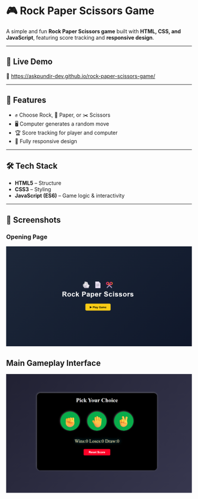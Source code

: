 # 🎮 Rock Paper Scissors Game 

A simple and fun **Rock Paper Scissors game** built with **HTML, CSS, and JavaScript**, featuring score tracking and **responsive design**.

---

## 🚀 Live Demo  
🔗 https://askpundir-dev.github.io/rock-paper-scissors-game/

---

## 📌 Features  
- ✊ Choose Rock, 📄 Paper, or ✂️ Scissors
- 🖥️ Computer generates a random move
- 🏆 Score tracking for player and computer
- 📱 Fully responsive design

---

## 🛠️ Tech Stack  
- **HTML5** – Structure  
- **CSS3** – Styling  
- **JavaScript (ES6)** – Game logic & interactivity 

---

## 📸 Screenshots  

### Opening Page 
<img src="screenshots/opening-page.png" alt="Opening Page" width="600"/>

## Main Gameplay Interface
<img src="screenshots/main-interface.png" alt="Gameplay InterFace" width="600"/>
